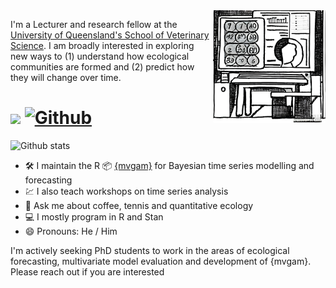 <img align="right" src="comp_abstract.jpg" width="180"> 

I'm a Lecturer and research fellow at the [University of Queensland's School of Veterinary Science](https://researchers.uq.edu.au/researcher/15140). I am broadly interested in exploring new ways to (1) understand how ecological communities are formed and (2) predict how they will change over time.

 
# ![](https://visitor-badge.laobi.icu/badge?page_id=nicholasjclark.nicholasjclark&left_text=Visitors&left_color=grey&right_color=darkred) [![Github](https://img.shields.io/github/followers/nicholasjclark?label=Follow&style=social)](https://github.com/nicholasjclark)

![Github stats](https://github-readme-stats.vercel.app/api?username=nicholasjclark&show_icons=TRUE&theme=shadow_red)

 - 🛠️ I maintain the R 📦 [{mvgam}](https://nicholasjclark.github.io/mvgam/) for Bayesian time series modelling and forecasting
 - :chart: I also teach workshops on time series analysis
- 💬 Ask me about coffee, tennis and quantitative ecology
 - :computer: I mostly program in R and Stan
- 😄 Pronouns: He / Him

I'm actively seeking PhD students to work in the areas of ecological forecasting, multivariate model evaluation and development of {mvgam}. Please reach out if you are interested
